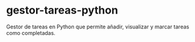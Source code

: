 # gestor-tareas-python
Gestor de tareas en Python que permite añadir, visualizar y marcar tareas como completadas.
